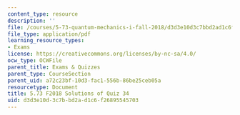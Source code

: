 ```yaml
---
content_type: resource
description: ''
file: /courses/5-73-quantum-mechanics-i-fall-2018/d3d3e10d3c7bbd2ad1c6f26895545703_MIT5_73F18_quiz34_soln.pdf
file_type: application/pdf
learning_resource_types:
- Exams
license: https://creativecommons.org/licenses/by-nc-sa/4.0/
ocw_type: OCWFile
parent_title: Exams & Quizzes
parent_type: CourseSection
parent_uid: a72c23bf-10d3-fac1-556b-86be25ceb05a
resourcetype: Document
title: 5.73 F2018 Solutions of Quiz 34
uid: d3d3e10d-3c7b-bd2a-d1c6-f26895545703
---
```

